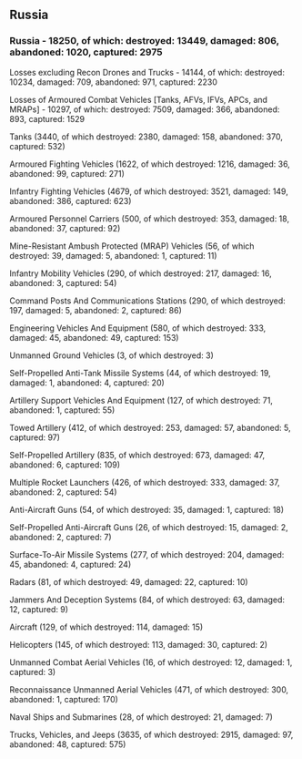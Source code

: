 
 
 ## Russia
 
 ### Russia - 18250, of which: destroyed: 13449, damaged: 806, abandoned: 1020, captured: 2975

 Losses excluding Recon Drones and Trucks - 14144, of which: destroyed: 10234, damaged: 709, abandoned: 971, captured: 2230

 Losses of Armoured Combat Vehicles [Tanks, AFVs, IFVs, APCs, and MRAPs] - 10297, of which: destroyed: 7509, damaged: 366, abandoned: 893, captured: 1529

 

 

 Tanks (3440, of which destroyed: 2380, damaged: 158, abandoned: 370, captured: 532)

 Armoured Fighting Vehicles (1622, of which destroyed: 1216, damaged: 36, abandoned: 99, captured: 271)

 Infantry Fighting Vehicles (4679, of which destroyed: 3521, damaged: 149, abandoned: 386, captured: 623)

 Armoured Personnel Carriers (500, of which destroyed: 353, damaged: 18, abandoned: 37, captured: 92)

 Mine-Resistant Ambush Protected (MRAP) Vehicles (56, of which destroyed: 39, damaged: 5, abandoned: 1, captured: 11)

 Infantry Mobility Vehicles (290, of which destroyed: 217, damaged: 16, abandoned: 3, captured: 54)

 Command Posts And Communications Stations (290, of which destroyed: 197, damaged: 5, abandoned: 2, captured: 86)

 Engineering Vehicles And Equipment (580, of which destroyed: 333, damaged: 45, abandoned: 49, captured: 153)

 Unmanned Ground Vehicles (3, of which destroyed: 3)

 Self-Propelled Anti-Tank Missile Systems (44, of which destroyed: 19, damaged: 1, abandoned: 4, captured: 20)

 Artillery Support Vehicles And Equipment (127, of which destroyed: 71, abandoned: 1, captured: 55)

 Towed Artillery (412, of which destroyed: 253, damaged: 57, abandoned: 5, captured: 97)

 Self-Propelled Artillery (835, of which destroyed: 673, damaged: 47, abandoned: 6, captured: 109)

 Multiple Rocket Launchers (426, of which destroyed: 333, damaged: 37, abandoned: 2, captured: 54)

 Anti-Aircraft Guns (54, of which destroyed: 35, damaged: 1, captured: 18)

 Self-Propelled Anti-Aircraft Guns (26, of which destroyed: 15, damaged: 2, abandoned: 2, captured: 7)

 Surface-To-Air Missile Systems (277, of which destroyed: 204, damaged: 45, abandoned: 4, captured: 24)

 Radars (81, of which destroyed: 49, damaged: 22, captured: 10)

 Jammers And Deception Systems (84, of which destroyed: 63, damaged: 12, captured: 9)

 Aircraft (129, of which destroyed: 114, damaged: 15)

 Helicopters (145, of which destroyed: 113, damaged: 30, captured: 2)

 Unmanned Combat Aerial Vehicles (16, of which destroyed: 12, damaged: 1, captured: 3)

 Reconnaissance Unmanned Aerial Vehicles (471, of which destroyed: 300, abandoned: 1, captured: 170)

 Naval Ships and Submarines (28, of which destroyed: 21, damaged: 7)

 Trucks, Vehicles, and Jeeps (3635, of which destroyed: 2915, damaged: 97, abandoned: 48, captured: 575)

